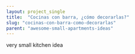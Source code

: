 ```yaml
---
layout: project_single
title:  "Cocinas con barra, ¿cómo decorarlas?"
slug: "cocinas-con-barra-como-decorarlas"
parent: "awesome-small-apartments-ideas"
---
```

very small kitchen idea